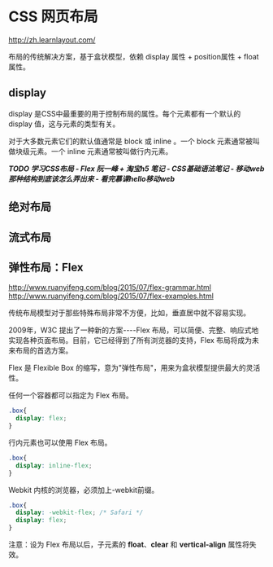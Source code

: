 <!-- toc -->
# CSS 网页布局 #

http://zh.learnlayout.com/

布局的传统解决方案，基于盒状模型，依赖 display 属性 + position属性 + float属性。

## display ##
display 是CSS中最重要的用于控制布局的属性。每个元素都有一个默认的 display 值，这与元素的类型有关。

对于大多数元素它们的默认值通常是 block 或 inline 。一个 block 元素通常被叫做块级元素。一个 inline 元素通常被叫做行内元素。


***TODO 学习CSS布局 - Flex 阮一峰 + 淘宝h5 笔记 - CSS基础语法笔记 - 移动web那种结构到底该怎么弄出来 - 看完慕课hello移动web***



## 绝对布局 ##



## 流式布局 ##




## 弹性布局：Flex ##

http://www.ruanyifeng.com/blog/2015/07/flex-grammar.html  
http://www.ruanyifeng.com/blog/2015/07/flex-examples.html  


传统布局模型对于那些特殊布局非常不方便，比如，垂直居中就不容易实现。


2009年，W3C 提出了一种新的方案----Flex 布局，可以简便、完整、响应式地实现各种页面布局。目前，它已经得到了所有浏览器的支持，Flex 布局将成为未来布局的首选方案。

Flex 是 Flexible Box 的缩写，意为"弹性布局"，用来为盒状模型提供最大的灵活性。



任何一个容器都可以指定为 Flex 布局。

```css
.box{
  display: flex;
}
```
行内元素也可以使用 Flex 布局。

```css
.box{
  display: inline-flex;
}
```
Webkit 内核的浏览器，必须加上-webkit前缀。

```css
.box{
  display: -webkit-flex; /* Safari */
  display: flex;
}
```
注意：设为 Flex 布局以后，子元素的 **float**、**clear** 和 **vertical-align** 属性将失效。




































